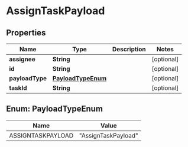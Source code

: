 
# AssignTaskPayload

## Properties
Name | Type | Description | Notes
------------ | ------------- | ------------- | -------------
**assignee** | **String** |  |  [optional]
**id** | **String** |  |  [optional]
**payloadType** | [**PayloadTypeEnum**](#PayloadTypeEnum) |  |  [optional]
**taskId** | **String** |  |  [optional]


<a name="PayloadTypeEnum"></a>
## Enum: PayloadTypeEnum
Name | Value
---- | -----
ASSIGNTASKPAYLOAD | &quot;AssignTaskPayload&quot;



